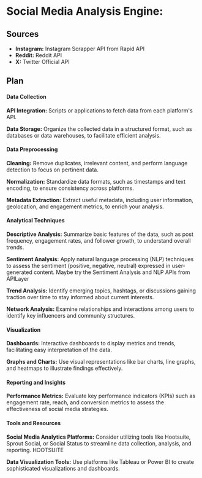 # Social Media Analysis Engine:

## Sources

* **Instagram:** Instagram Scrapper API from Rapid API
* **Reddit:** Reddit API
* **X:** Twitter Official API

## Plan

#### Data Collection

**API Integration:** Scripts or applications to fetch data from each platform's API.

**Data Storage:** Organize the collected data in a structured format, such as databases or data warehouses, to facilitate efficient analysis.

#### Data Preprocessing

**Cleaning:** Remove duplicates, irrelevant content, and perform language detection to focus on pertinent data.

**Normalization:** Standardize data formats, such as timestamps and text encoding, to ensure consistency across platforms.

**Metadata Extraction:** Extract useful metadata, including user information, geolocation, and engagement metrics, to enrich your analysis.

#### Analytical Techniques

**Descriptive Analysis:** Summarize basic features of the data, such as post frequency, engagement rates, and follower growth, to understand overall trends.

**Sentiment Analysis:** Apply natural language processing (NLP) techniques to assess the sentiment (positive, negative, neutral) expressed in user-generated content. Maybe try the Sentiment Analysis and NLP APIs from APILayer

**Trend Analysis:** Identify emerging topics, hashtags, or discussions gaining traction over time to stay informed about current interests.

**Network Analysis:** Examine relationships and interactions among users to identify key influencers and community structures.

#### Visualization

**Dashboards:** Interactive dashboards to display metrics and trends, facilitating easy interpretation of the data.

**Graphs and Charts:** Use visual representations like bar charts, line graphs, and heatmaps to illustrate findings effectively.

#### Reporting and Insights

**Performance Metrics:** Evaluate key performance indicators (KPIs) such as engagement rate, reach, and conversion metrics to assess the effectiveness of social media strategies.

#### Tools and Resources

**Social Media Analytics Platforms:** Consider utilizing tools like Hootsuite, Sprout Social, or Social Status to streamline data collection, analysis, and reporting.
HOOTSUITE

**Data Visualization Tools:** Use platforms like Tableau or Power BI to create sophisticated visualizations and dashboards.